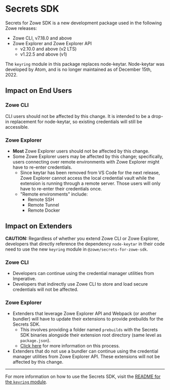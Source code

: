 # Secrets SDK

Secrets for Zowe SDK is a new development package used in the following Zowe releases:
- Zowe CLI, v7.18.0 and above
- Zowe Explorer and Zowe Explorer API
    - v2.10.0 and above (v2 LTS)
    - v1.22.5 and above (v1)

The `keyring` module in this package replaces node-keytar. Node-keytar was developed by Atom, and is no longer maintained as of December 15th, 2022.

## Impact on End Users

### Zowe CLI

CLI users should not be affected by this change. It is intended to be a drop-in replacement for node-keytar, so existing credentials will still be accessible.

### Zowe Explorer

- **Most** Zowe Explorer users should not be affected by this change.
- Some Zowe Explorer users may be affected by this change; specifically, users connecting over remote environments with Zowe Explorer might have to re-enter credentials. 
    - Since keytar has been removed from VS Code for the next release, Zowe Explorer cannot access the local credential vault while the extension is running through a remote server. Those users will only have to re-enter their credentials once. 
    - "Remote environments" include:
        - Remote SSH
        - Remote Tunnel
        - Remote Docker

## Impact on Extenders

**CAUTION:** Regardless of whether you extend Zowe CLI or Zowe Explorer, developers that directly reference the dependency `node-keytar` in their code need to use the new `keyring` module in `@zowe/secrets-for-zowe-sdk`.

### Zowe CLI

- Developers can continue using the credential manager utilities from Imperative.
- Developers that indirectly use Zowe CLI to store and load secure credentials will not be affected.

### Zowe Explorer

- Extenders that leverage Zowe Explorer API and Webpack (or another bundler) will have to update their extensions to provide prebuilds for the Secrets SDK. 
    - This involves providing a folder named `prebuilds` with the Secrets SDK binaries alongside their extension root directory (same level as `package.json`).
    - [Click here](https://github.com/zowe/zowe-cli/blob/master/packages/secrets/src/keyring/EXTENDERS.md#webpackingbundling-alongside-your-project) for more information on this process.
- Extenders that do not use a bundler can continue using the credential manager utilities from Zowe Explorer API. These extensions will not be affected by this change.

---

For more information on how to use the Secrets SDK, visit the [README for the `keyring` module](/packages/secrets/src/keyring/README.md).